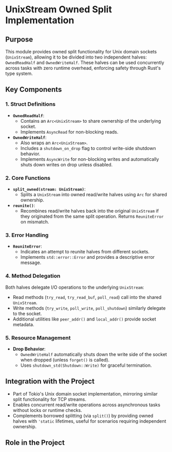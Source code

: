 # UnixStream Owned Split Implementation

## Purpose
This module provides owned split functionality for Unix domain sockets (`UnixStream`), allowing it to be divided into two independent halves: `OwnedReadHalf` and `OwnedWriteHalf`. These halves can be used concurrently across tasks with zero runtime overhead, enforcing safety through Rust's type system.

## Key Components

### 1. Struct Definitions
- **`OwnedReadHalf`**: 
  - Contains an `Arc<UnixStream>` to share ownership of the underlying socket.
  - Implements `AsyncRead` for non-blocking reads.
- **`OwnedWriteHalf`**:
  - Also wraps an `Arc<UnixStream>`.
  - Includes a `shutdown_on_drop` flag to control write-side shutdown behavior.
  - Implements `AsyncWrite` for non-blocking writes and automatically shuts down writes on drop unless disabled.

### 2. Core Functions
- **`split_owned(stream: UnixStream)`**:
  - Splits a `UnixStream` into owned read/write halves using `Arc` for shared ownership.
- **`reunite()`**:
  - Recombines read/write halves back into the original `UnixStream` if they originated from the same split operation. Returns `ReuniteError` on mismatch.

### 3. Error Handling
- **`ReuniteError`**:
  - Indicates an attempt to reunite halves from different sockets.
  - Implements `std::error::Error` and provides a descriptive error message.

### 4. Method Delegation
Both halves delegate I/O operations to the underlying `UnixStream`:
- Read methods (`try_read`, `try_read_buf`, `poll_read`) call into the shared `UnixStream`.
- Write methods (`try_write`, `poll_write`, `poll_shutdown`) similarly delegate to the socket.
- Additional utilities like `peer_addr()` and `local_addr()` provide socket metadata.

### 5. Resource Management
- **Drop Behavior**:
  - `OwnedWriteHalf` automatically shuts down the write side of the socket when dropped (unless `forget()` is called).
  - Uses `shutdown_std(Shutdown::Write)` for graceful termination.

## Integration with the Project
- Part of Tokio's Unix domain socket implementation, mirroring similar split functionality for TCP streams.
- Enables concurrent read/write operations across asynchronous tasks without locks or runtime checks.
- Complements borrowed splitting (via `split()`) by providing owned halves with `'static` lifetimes, useful for scenarios requiring independent ownership.

## Role in the Project